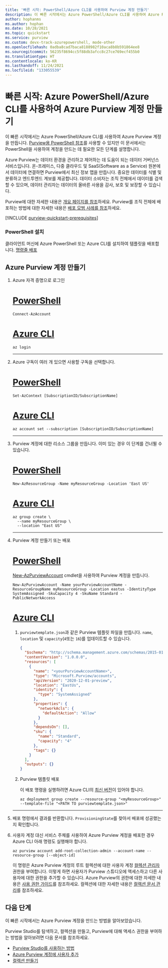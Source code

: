 ```yaml
---
title: '빠른 시작: PowerShell/Azure CLI를 사용하여 Purview 계정 만들기'
description: 이 빠른 시작에서는 Azure PowerShell/Azure CLI를 사용하여 Azure Purview 계정을 만드는 방법을 설명합니다.
author: hophanms
ms.author: hophan
ms.date: 10/28/2021
ms.topic: quickstart
ms.service: purview
ms.custom: devx-track-azurepowershell, mode-other
ms.openlocfilehash: 0adba8cad7baca8188982f10aca8b8b591864ee8
ms.sourcegitcommit: 56235f8694cc5f88db3afcc8c27ce769ecf455b0
ms.translationtype: HT
ms.contentlocale: ko-KR
ms.lasthandoff: 11/24/2021
ms.locfileid: "133055539"
---
```

# <a name="quickstart-create-an-azure-purview-account-using-azure-powershellazure-cli"></a>빠른 시작: Azure PowerShell/Azure CLI를 사용하여 Azure Purview 계정 만들기

이 빠른 시작에서는 Azure PowerShell/Azure CLI를 사용하여 Azure Purview 계정을 만듭니다. [Purview용 PowerShell 참조](/powershell/module/az.purview/)를 사용할 수 있지만 이 문서에서는 PowerShell을 사용하여 계정을 만드는 데 필요한 모든 단계를 설명합니다.

Azure Purview는 데이터 환경을 관리하고 제어하는 데 도움이 되는 데이터 거버넌스 서비스입니다. 온-프레미스, 다중 클라우드 및 SaaS(Software as a Service) 원본에서 데이터에 연결하면 Purview에서 최신 정보 맵을 만듭니다. 중요한 데이터를 식별 및 분류하고 엔드투엔드 계보를 제공합니다. 데이터 소비자는 조직 전체에서 데이터를 검색할 수 있으며, 데이터 관리자는 데이터의 올바른 사용을 감사, 보호 및 보장할 수 있습니다.

Purview에 대한 자세한 내용은 [개요 페이지를 참조](overview.md)하세요. Purview를 조직 전체에 배포하는 방법에 대한 자세한 내용은 [배포 모범 사례를 참조](deployment-best-practices.md)하세요.

[!INCLUDE [purview-quickstart-prerequisites](includes/purview-quickstart-prerequisites.md)]

### <a name="install-powershell"></a>PowerShell 설치

 클라이언트 머신에 Azure PowerShell 또는 Azure CLI를 설치하여 템플릿을 배포합니다. [명령줄 배포](../azure-resource-manager/templates/template-tutorial-create-first-template.md?tabs=azure-cli#command-line-deployment)

## <a name="create-an-azure-purview-account"></a>Azure Purview 계정 만들기

1. Azure 자격 증명으로 로그인

    # <a name="powershell"></a>[PowerShell](#tab/azure-powershell)

    ```azurepowershell
    Connect-AzAccount
    ```

    # <a name="azure-cli"></a>[Azure CLI](#tab/azure-cli)

    ```azurecli
    az login
    ```

    ---

1. Azure 구독이 여러 개 있으면 사용할 구독을 선택합니다.

    # <a name="powershell"></a>[PowerShell](#tab/azure-powershell)

    ```azurepowershell
    Set-AzContext [SubscriptionID/SubscriptionName]
    ```

    # <a name="azure-cli"></a>[Azure CLI](#tab/azure-cli)

    ```azurecli
    az account set --subscription [SubscriptionID/SubscriptionName]
    ```

    ---

1. Purview 계정에 대한 리소스 그룹을 만듭니다. 이미 있는 경우 이 단계를 건너뛸 수 있습니다.

    # <a name="powershell"></a>[PowerShell](#tab/azure-powershell)

    ```azurepowershell
    New-AzResourceGroup -Name myResourceGroup -Location 'East US'
    ```

    # <a name="azure-cli"></a>[Azure CLI](#tab/azure-cli)

    ```azurecli
    az group create \
      --name myResourceGroup \
      --location "East US"
    ```

    ---

1. Purview 계정 만들기 또는 배포

    # <a name="powershell"></a>[PowerShell](#tab/azure-powershell)

    [New-AzPurviewAccount](/powershell/module/az.purview/new-azpurviewaccount) cmdlet을 사용하여 Purview 계정을 만듭니다.

    ```azurepowershell
    New-AzPurviewAccount -Name yourPurviewAccountName -ResourceGroupName myResourceGroup -Location eastus -IdentityType SystemAssigned -SkuCapacity 4 -SkuName Standard -PublicNetworkAccess
    ```

    # <a name="azure-cli"></a>[Azure CLI](#tab/azure-cli)

    1. `purviewtemplate.json`과 같은 Purview 템플릿 파일을 만듭니다. `name`, `location` 및 `capacity`(`4`또는 `16`)를 업데이트할 수 있습니다.

        ```json
        {
          "$schema": "http://schema.management.azure.com/schemas/2015-01-01/deploymentTemplate.json#",
          "contentVersion": "1.0.0.0",
          "resources": [
            {
              "name": "<yourPurviewAccountName>",
              "type": "Microsoft.Purview/accounts",
              "apiVersion": "2020-12-01-preview",
              "location": "EastUs",
              "identity": {
                "type": "SystemAssigned"
              },
              "properties": {
                "networkAcls": {
                  "defaultAction": "Allow"
                }
              },
              "dependsOn": [],
              "sku": {
                "name": "Standard",
                "capacity": "4"
              },
              "tags": {}
            }
          ],
          "outputs": {}
        }
        ```

    1. Purview 템플릿 배포

        이 배포 명령을 실행하려면 Azure CLI의 [최신 버전](/cli/azure/install-azure-cli)이 있어야 합니다.

        ```azurecli
        az deployment group create --resource-group "<myResourceGroup>" --template-file "<PATH TO purviewtemplate.json>"
        ```

    ---

1. 배포 명령에서 결과를 반환합니다. `ProvisioningState`를 찾아서 배포에 성공했는지 확인합니다.

1. 사용자 계정 대신 서비스 주체를 사용하여 Azure Purview 계정을 배포한 경우 Azure CLI 아래 명령도 실행해야 합니다.

    ```azurecli
    az purview account add-root-collection-admin --account-name --resource-group [--object-id]
    ```

    이 명령은 Azure Purview 계정의 루트 컬렉션에 대한 사용자 계정 [컬렉션 관리자](catalog-permissions.md#roles) 권한을 부여합니다. 이렇게 하면 사용자가 Purview 스튜디오에 액세스하고 다른 사용자에 대한 권한을 추가할 수 있습니다. Azure Purview의 권한에 대한 자세한 내용은 [사용 권한 가이드](catalog-permissions.md)를 참조하세요. 컬렉션에 대한 자세한 내용은 [컬렉션 문서 관리](how-to-create-and-manage-collections.md)를 참조하세요.

## <a name="next-steps"></a>다음 단계

이 빠른 시작에서는 Azure Purview 계정을 만드는 방법을 알아보았습니다.

Purview Studio를 탐색하고, 컬렉션을 만들고, Purview에 대해 액세스 권한을 부여하는 방법을 알아보려면 다음 문서를 참조하세요.

* [Purview Studio를 사용하는 방법](use-purview-studio.md)
* [Azure Purview 계정에 사용자 추가](catalog-permissions.md)
* [컬렉션 만들기](quickstart-create-collection.md)
